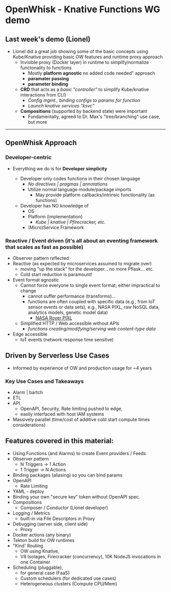 # OpenWhisk - Knative Functions WG demo


## Last week's demo (Lionel)

- Lionel did a great job showing some of the basic concepts using Kube/Knative providing basic OW features and runtime proxy approach
   - Invisible proxy (Docker layer) in runtime to simplify/normalize functonality to functions
      - Mostly **platform agnostic** no added code needed" approach
      - **paramater passing**
      - **parameter binding**
    - **CRD** that acts as a _basic "controller"_ to simplify Kube/knative interactions from CLI)
      - _Config mgmt., binding configs to params for function_
      - _Launch knative services "ksvc"_
    - **Compositions** (supported by backend state) were important
      - Fundamentally, agreed to Dr. Max's "tree/branching" use case, but more

---

## OpenWhisk Approach

### Developer-centric

- Everything we do is for **Developer simplicity**

  - Developer only codes functions in their chosen language
     - _No directives | pragmas | annotations_
     - Utilize normal language module/package imports
        - May provide platform callbacks/intrinsic functionality (as functions)
  - Developer has NO knowledge of
     - OS
     - Platform (implementation)
        - _Kube | knative | Pfirecracker, etc._
     - (Micro)Service Framework


### Reactive / Event driven (it's all about an eventing framework that scales as fast as possible)

   - Observer pattern reflected
   - Reactive (as expected by microservices assumed to migrate over)
      - moving "up the stack" for the developer... no more Pflask... etc.
      - Cold start reduction is paramount!
   - Event format agnostic
      - Cannot force everyone to single event format; either impractical to change
        - cannot suffer performance (transforms)...
        - functions are often coupled with specific data (e.g., from IoT sensor events or data sets), e.g.,
        NASA PIXL, raw NoSQL data, analytics models, genetic model data)
            - [NASA Rover PIXL](https://mars.nasa.gov/mars2020/spacecraft/instruments/pixl/)
      - Simplified HTTP / Web accessible without APIs
        - _functions creating/modifying/serving web content-type data_
   - Edge accessible
      - IoT events (network response time sensitve)

## Driven by Serverless Use Cases

   - Informed by experience of OW and production usage for ~4 years

### Key Use Cases and Takeaways

   - Alarm | bartch
   - ETL
   - API
        - OpenAPI, Security, Rate limiting pushed to edge,
        - easily interfaced with host IAM systems
   - Massively parallel (time/cost of additive cold start compute times considerations)

## Features covered in this material:

- Using Functions (and Alarms) to create Event providers / Feeds
- Observer pattern
  - N Triggers -> 1 Action
  - 1 Trigger -> N Actions
- Binding packages (aliasing) so you can bind params
- OpenAPI
  - Rate Limiting
- YAML - deploy
- Binding your own "secure key" token without OpenAPI spec.
- Compositions
  - Composer / Conductor (Lionel developer)
- Logging / Metrics
  - built-in via File Descriptors in Proxy
- Debugging (server side, client side)
  - Proxy
- Docker actions (any binary)
- Tekton build for OW runtimes
- "Kind' Routing
  - OW using Knative,
  - V8 Isolages, Firecracker (concurrency), 10K NodeJS invocations in one Container
- Scheduling (pluggable),
  - for general case (FaaS)
  - Custom schedulers (for dedicated use cases)
  - Heterogeneous clusters (Compute CPU/Mem)



